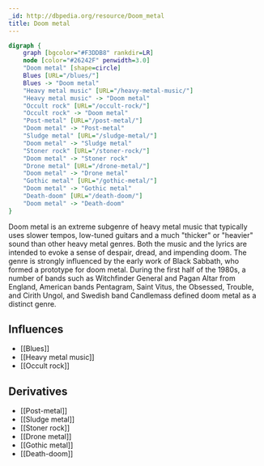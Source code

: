 ```yaml
---
_id: http://dbpedia.org/resource/Doom_metal
title: Doom metal
---
```


```dot
digraph {
	graph [bgcolor="#F3DDB8" rankdir=LR]
	node [color="#26242F" penwidth=3.0]
	"Doom metal" [shape=circle]
	Blues [URL="/blues/"]
	Blues -> "Doom metal"
	"Heavy metal music" [URL="/heavy-metal-music/"]
	"Heavy metal music" -> "Doom metal"
	"Occult rock" [URL="/occult-rock/"]
	"Occult rock" -> "Doom metal"
	"Post-metal" [URL="/post-metal/"]
	"Doom metal" -> "Post-metal"
	"Sludge metal" [URL="/sludge-metal/"]
	"Doom metal" -> "Sludge metal"
	"Stoner rock" [URL="/stoner-rock/"]
	"Doom metal" -> "Stoner rock"
	"Drone metal" [URL="/drone-metal/"]
	"Doom metal" -> "Drone metal"
	"Gothic metal" [URL="/gothic-metal/"]
	"Doom metal" -> "Gothic metal"
	"Death-doom" [URL="/death-doom/"]
	"Doom metal" -> "Death-doom"
}
```

Doom metal is an extreme subgenre of heavy metal music that typically uses slower tempos, low-tuned guitars and a much "thicker" or "heavier" sound than other heavy metal genres. Both the music and the lyrics are intended to evoke a sense of despair, dread, and impending doom. The genre is strongly influenced by the early work of Black Sabbath, who formed a prototype for doom metal. During the first half of the 1980s, a number of bands such as Witchfinder General and Pagan Altar from England, American bands Pentagram, Saint Vitus, the Obsessed, Trouble, and Cirith Ungol, and Swedish band Candlemass defined doom metal as a distinct genre.

## Influences
- [[Blues]]
- [[Heavy metal music]]
- [[Occult rock]]

## Derivatives
- [[Post-metal]]
- [[Sludge metal]]
- [[Stoner rock]]
- [[Drone metal]]
- [[Gothic metal]]
- [[Death-doom]]

